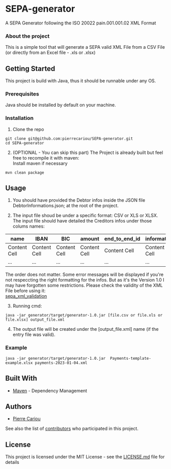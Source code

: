 # SEPA-generator

A SEPA Generator following the ISO 20022 pain.001.001.02 XML Format

### About the project

This is a simple tool that will generate a SEPA valid XML File from a CSV File (or directly from an Excel file - .xls or .xlsx)

## Getting Started

This project is build with Java, thus it should be runnable under any OS.

### Prerequisites

Java should be installed by default on your machine.

### Installation

1. Clone the repo
```
git clone git@github.com:pierrecariou/SEPA-generator.git
cd SEPA-generator
```
2. (OPTIONAL - You can skip this part) The Project is already built but feel free to recompile it with maven: \
Install maven if necessary
```
mvn clean package
```
## Usage

1. You should have provided the Debtor infos inside the JSON file DebtorInformations.json; at the root of the project.

2. The input file shoud be under a specific format: CSV or XLS or XLSX. \
The input file should have detailed the Creditors infos under those colums names:

| name          | IBAN          | BIC           | amount        | end_to_end_id | information   |
| ------------- | ------------- | ------------- | ------------- | ------------- | ------------- |
| Content Cell  | Content Cell  | Content Cell  | Content Cell  | Content Cell  | Content Cell  |
| ...           | ...           | ...           | ...           | ...           | ...           |

The order does not matter.
Some error messages will be displayed if you're not respeccting the right formatting for the infos.
But as it's the Version 1.0 I may have forgotten some restrictions. Please check the validity of the XML File before using it: \
[sepa_xml_validation](https://www.mobilefish.com/services/sepa_xml_validation/sepa_xml_validation.php)

3. Running cmd:
```
java -jar generator/target/generator-1.0.jar [file.csv or file.xls or file.xlsx] output_file.xml
```

4. The output file will be created under the [output_file.xml] name (if the entry file was valid).

### Example
```
java -jar generator/target/generator-1.0.jar  Payments-template-example.xlsx payments-2023-01-04.xml
```

## Built With
* [Maven](https://maven.apache.org/) - Dependency Management 

## Authors

* [Pierre Cariou](https://github.com/pierrecariou)

See also the list of [contributors](https://github.com/pierrecariou/SEPA-generator/contributors) who participated in this project.

## License

This project is licensed under the MIT License - see the [LICENSE.md](LICENSE.md) file for details
